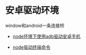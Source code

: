 # 安卓驱动环境

window和android一条连接桥

- [node环境下使用adb驱动安卓手机](https://github.com/Wscats/node-tutorial/issues/24)

- [node驱动终端命令](https://github.com/Wscats/node-tutorial/issues/25)